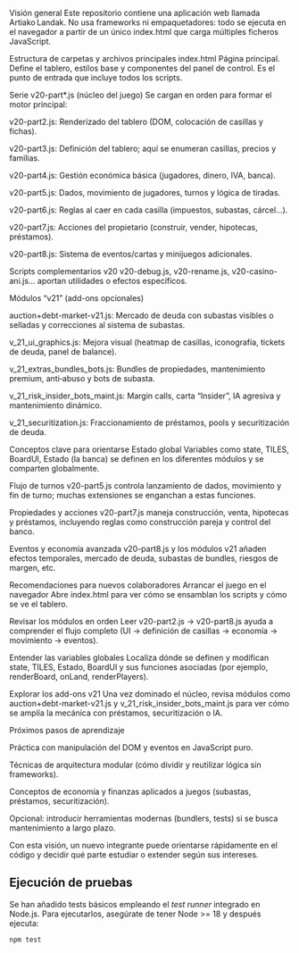 Visión general
Este repositorio contiene una aplicación web llamada Artiako Landak. No usa frameworks ni empaquetadores: todo se ejecuta en el navegador a partir de un único index.html que carga múltiples ficheros JavaScript.

Estructura de carpetas y archivos principales
index.html
Página principal. Define el tablero, estilos base y componentes del panel de control. Es el punto de entrada que incluye todos los scripts.

Serie v20-part*.js (núcleo del juego)
Se cargan en orden para formar el motor principal:

v20-part2.js: Renderizado del tablero (DOM, colocación de casillas y fichas).

v20-part3.js: Definición del tablero; aquí se enumeran casillas, precios y familias.

v20-part4.js: Gestión económica básica (jugadores, dinero, IVA, banca).

v20-part5.js: Dados, movimiento de jugadores, turnos y lógica de tiradas.

v20-part6.js: Reglas al caer en cada casilla (impuestos, subastas, cárcel…).

v20-part7.js: Acciones del propietario (construir, vender, hipotecas, préstamos).

v20-part8.js: Sistema de eventos/cartas y minijuegos adicionales.

Scripts complementarios v20
v20-debug.js, v20-rename.js, v20-casino-ani.js… aportan utilidades o efectos específicos.

Módulos “v21” (add-ons opcionales)

auction+debt-market-v21.js: Mercado de deuda con subastas visibles o selladas y correcciones al sistema de subastas.

v_21_ui_graphics.js: Mejora visual (heatmap de casillas, iconografía, tickets de deuda, panel de balance).

v_21_extras_bundles_bots.js: Bundles de propiedades, mantenimiento premium, anti‑abuso y bots de subasta.

v_21_risk_insider_bots_maint.js: Margin calls, carta “Insider”, IA agresiva y mantenimiento dinámico.

v_21_securitization.js: Fraccionamiento de préstamos, pools y securitización de deuda.

Conceptos clave para orientarse
Estado global
Variables como state, TILES, BoardUI, Estado (la banca) se definen en los diferentes módulos y se comparten globalmente.

Flujo de turnos
v20-part5.js controla lanzamiento de dados, movimiento y fin de turno; muchas extensiones se enganchan a estas funciones.

Propiedades y acciones
v20-part7.js maneja construcción, venta, hipotecas y préstamos, incluyendo reglas como construcción pareja y control del banco.

Eventos y economía avanzada
v20-part8.js y los módulos v21 añaden efectos temporales, mercado de deuda, subastas de bundles, riesgos de margen, etc.

Recomendaciones para nuevos colaboradores
Arrancar el juego en el navegador
Abre index.html para ver cómo se ensamblan los scripts y cómo se ve el tablero.

Revisar los módulos en orden
Leer v20-part2.js → v20-part8.js ayuda a comprender el flujo completo (UI → definición de casillas → economía → movimiento → eventos).

Entender las variables globales
Localiza dónde se definen y modifican state, TILES, Estado, BoardUI y sus funciones asociadas (por ejemplo, renderBoard, onLand, renderPlayers).

Explorar los add-ons v21
Una vez dominado el núcleo, revisa módulos como auction+debt-market-v21.js y v_21_risk_insider_bots_maint.js para ver cómo se amplía la mecánica con préstamos, securitización o IA.

Próximos pasos de aprendizaje

Práctica con manipulación del DOM y eventos en JavaScript puro.

Técnicas de arquitectura modular (cómo dividir y reutilizar lógica sin frameworks).

Conceptos de economía y finanzas aplicados a juegos (subastas, préstamos, securitización).

Opcional: introducir herramientas modernas (bundlers, tests) si se busca mantenimiento a largo plazo.

Con esta visión, un nuevo integrante puede orientarse rápidamente en el código y decidir qué parte estudiar o extender según sus intereses.

Ejecución de pruebas
--------------------
Se han añadido tests básicos empleando el *test runner* integrado en Node.js. Para ejecutarlos, asegúrate de tener Node >= 18 y después ejecuta:

```
npm test
```


